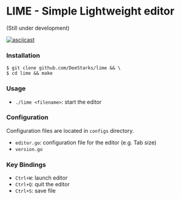 # LIME - Simple Lightweight editor

(Still under development)

[![asciicast](https://asciinema.org/a/peFiGYI3OX0kfqcsiTYrUEbNR.svg)](https://asciinema.org/a/peFiGYI3OX0kfqcsiTYrUEbNR)

### Installation
```
$ git clone github.com/DeeStarks/lime && \
$ cd lime && make
```

### Usage
- `./lime <filename>`: start the editor

### Configuration
Configuration files are located in `configs` directory.
- `editor.go`: configuration file for the editor (e.g. Tab size)
- `version.go`

### Key Bindings
- `Ctrl+W`: launch editor
- `Ctrl+Q`: quit the editor
- `Ctrl+S`: save file